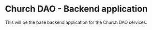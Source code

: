 # Church DAO - Backend application

This will be the base backend application for the Church DAO services.
